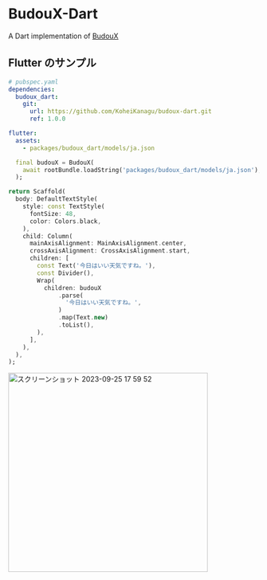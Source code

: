 # BudouX-Dart

A Dart implementation of [BudouX](https://github.com/google/budoux)

## Flutter のサンプル

```yaml
# pubspec.yaml
dependencies:
  budoux_dart:
    git:
      url: https://github.com/KoheiKanagu/budoux-dart.git
      ref: 1.0.0

flutter:
  assets:
    - packages/budoux_dart/models/ja.json
```

```dart
  final budouX = BudouX(
    await rootBundle.loadString('packages/budoux_dart/models/ja.json'),
  );
```

```dart
return Scaffold(
  body: DefaultTextStyle(
    style: const TextStyle(
      fontSize: 48,
      color: Colors.black,
    ),
    child: Column(
      mainAxisAlignment: MainAxisAlignment.center,
      crossAxisAlignment: CrossAxisAlignment.start,
      children: [
        const Text('今日はいい天気ですね。'),
        const Divider(),
        Wrap(
          children: budouX
              .parse(
                '今日はいい天気ですね。',
              )
              .map(Text.new)
              .toList(),
        ),
      ],
    ),
  ),
);
```

<img width="400" alt="スクリーンショット 2023-09-25 17 59 52" src="https://github.com/KoheiKanagu/budoux-dart/assets/6175794/3497a032-b95e-43e6-9d06-3bb9befa376e">
